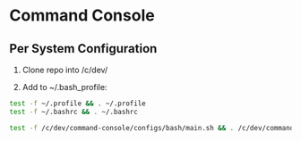 # Command Console

## Per System Configuration

1. Clone repo into /c/dev/

2. Add to ~/.bash_profile:

```bash
test -f ~/.profile && . ~/.profile
test -f ~/.bashrc && . ~/.bashrc

test -f /c/dev/command-console/configs/bash/main.sh && . /c/dev/command-console/configs/bash/main.sh
```